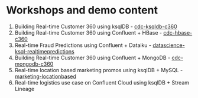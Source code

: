# Workshops and demo content

1. Building Real-time Customer 360 using ksqlDB - [cdc-ksqldb-c360][1]
2. Building Real-time Customer 360 using Confluent + HBase - [cdc-hbase-c360][2]
3. Real-time Fraud Predictions using Confluent + Dataiku - [datascience-ksql-realtimepredictions][3]
4. Building Real-time Customer 360 using Confluent + MongoDB - [cdc-mongodb-c360][4]
5. Real-time location based marketing promos using ksqlDB + MySQL - [marketing-locationbased][5]
6. Real-time logistics use case on Confluent Cloud using ksqlDB + Stream Lineage

[1]: ./cdc-ksqldb-c360 "cdc-ksqldb-c360"
[2]: ./cdc-hb2se-c360 "cdc-hbase-c360"
[3]: ./datascience-ksql-realtimepredictions "datascience-ksql-realtimepredictions"
[4]: ./cdc-mongodb-c360 "cdc-mongodb-c360"
[5]: ./marketing-locationbased "marketing-locationbased"
